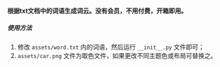 #### 根据txt文档中的词语生成词云。没有会员，不用付费，开箱即用。

##### 使用方法
1. 修改 `assets/word.txt` 内的词语，然后运行 `__init__.py` 文件即可；
2. `assets/car.png` 文件为取色文件，如果更改不同主题色或布局可替换之。
